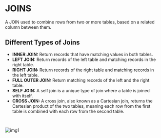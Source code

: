 # JOINS

A JOIN used to combine rows from two or more tables, based on a related column between them.


## Different Types of Joins

- **INNER JOIN:** Return records that have matching values in both tables.
- **LEFT JOIN:** Return records of the left table and matching records in the right table.
- **RIGHT JOIN:** Return records of the right table and matching records in the left table.
- **FULL OUTER JOIN:** Return matching records of the left and the right table.
- **SELF JOIN:** A self join is a unique type of join where a table is joined with itself.
- **CROSS JOIN:** A cross join, also known as a Cartesian join, returns the Cartesian product of the two tables, meaning each row from the first table is combined with each row from the second table.
<br />

![img1](https://miro.medium.com/v2/resize:fit:1400/0*rFMChX4SAmQ9RzF9.png)
